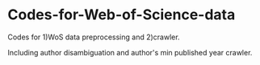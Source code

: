 # Codes-for-Web-of-Science-data
Codes for 1)WoS data preprocessing and 2)crawler.

Including author disambiguation and author's min published year crawler.
